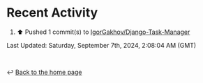 # Recent Activity

<!--RECENT_ACTIVITY:start-->
1. ⬆️ Pushed 1 commit(s) to [IgorGakhov/Django-Task-Manager](https://github.com/IgorGakhov/Django-Task-Manager)<br>
<!--RECENT_ACTIVITY:end-->

<!--RECENT_ACTIVITY:last_update-->
Last Updated: Saturday, September 7th, 2024, 2:08:04 AM (GMT)
<!--RECENT_ACTIVITY:last_update_end-->

<br>

↩️ [Back to the home page](/README.md)
